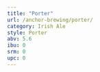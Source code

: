 ```yaml
---
title: "Porter"
url: /anchor-brewing/porter/
category: Irish Ale
style: Porter
abv: 5.6
ibu: 0
srm: 0
upc: 0
---
```


